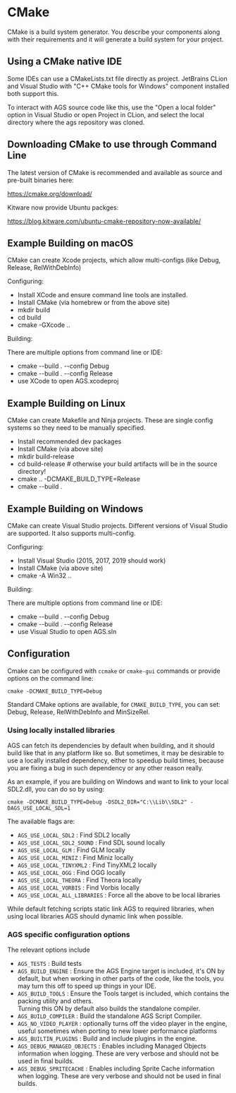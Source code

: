 # CMake

CMake is a build system generator. You describe your components along with their requirements and it will generate a build system for your project.


## Using a CMake native IDE

Some IDEs can use a CMakeLists.txt file directly as project. JetBrains CLion and Visual Studio with "C++ CMake tools for Windows" component installed both support this. 

To interact with AGS source code like this, use the "Open a local folder" option in Visual Studio or open Project in CLion, 
and select the local directory where the ags repository was cloned.


## Downloading CMake to use through Command Line

The latest version of CMake is recommended and available as source and pre-built binaries here:

https://cmake.org/download/

Kitware now provide Ubuntu packges:

https://blog.kitware.com/ubuntu-cmake-repository-now-available/


## Example Building on macOS

CMake can create Xcode projects, which allow multi-configs (like Debug, Release, RelWithDebInfo)

Configuring:

 - Install XCode and ensure command line tools are installed.
 - Install CMake (via homebrew or from the above site)
 - mkdir build
 - cd build
 - cmake -GXcode ..

Building:

There are multiple options from command line or IDE:

   - cmake --build . --config Debug
   - cmake --build . --config Release
   - use XCode to open AGS.xcodeproj


## Example Building on Linux

CMake can create Makefile and Ninja projects. These are single config systems so they need to be manually specified.

 - Install recommended dev packages
 - Install CMake (via above site)
 - mkdir build-release
 - cd build-release  # otherwise your build artifacts will be in the source directory!
 - cmake .. -DCMAKE_BUILD_TYPE=Release
 - cmake --build .


## Example Building on Windows

CMake can create Visual Studio projects. Different versions of Visual Studio are supported. It also supports multi-config.

Configuring:

 - Install Visual Studio (2015, 2017, 2019 should work)
 - Install CMake (via above site)
 - cmake -A Win32 ..

Building:

There are multiple options from command line or IDE:

 - cmake --build . --config Debug
 - cmake --build . --config Release
 - use Visual Studio to open AGS.sln


## Configuration

Cmake can be configured with `ccmake` or `cmake-gui` commands or provide options on the command line:

    cmake -DCMAKE_BUILD_TYPE=Debug

Standard CMake options are available, for `CMAKE_BUILD_TYPE`, you can set: Debug, Release, RelWithDebInfo and MinSizeRel.


### Using locally installed libraries

AGS can fetch its dependencies by default when building, and it should build like that in any platform like so. 
But sometimes, it may be desirable to use a locally installed dependency, either to speedup build times, because you 
are fixing a bug in such dependency or any other reason really.

As an example, if you are building on Windows and want to link to your local SDL2.dll, you can do so by using:

    cmake -DCMAKE_BUILD_TYPE=Debug -DSDL2_DIR="C:\\Lib\\SDL2" -DAGS_USE_LOCAL_SDL=1

The available flags are:

- `AGS_USE_LOCAL_SDL2` : Find SDL2 locally
- `AGS_USE_LOCAL_SDL2_SOUND` : Find SDL sound locally
- `AGS_USE_LOCAL_GLM` : Find GLM locally
- `AGS_USE_LOCAL_MINIZ` : Find Miniz locally
- `AGS_USE_LOCAL_TINYXML2` : Find TinyXML2 locally
- `AGS_USE_LOCAL_OGG` : Find OGG locally
- `AGS_USE_LOCAL_THEORA` : Find Theora locally
- `AGS_USE_LOCAL_VORBIS` : Find Vorbis locally
- `AGS_USE_LOCAL_ALL_LIBRARIES` : Force all the above to be local libraries

While default fetching scripts static link AGS to required libraries, when using local libraries AGS should dynamic link
when possible.


### AGS specific configuration options

The relevant options include

- `AGS_TESTS` : Build tests
- `AGS_BUILD_ENGINE` : Ensure the AGS Engine target is included, it's ON by default, but when working in other parts of 
  the code, like the tools, you may turn this off to speed up things in your IDE.
- `AGS_BUILD_TOOLS` : Ensure the Tools target is included, which contains the packing utility and others.  
  Turning this ON by default also builds the standalone compiler.
- `AGS_BUILD_COMPILER` : Build the standalone AGS Script Compiler.
- `AGS_NO_VIDEO_PLAYER` : optionally turns off the video player in the engine, useful sometimes when porting to new 
  lower performance platforms
- `AGS_BUILTIN_PLUGINS` : Build and include plugins in the engine.
- `AGS_DEBUG_MANAGED_OBJECTS` : Enables including Managed Objects information when logging. 
  These are very verbose and should not be used in final builds.
- `AGS_DEBUG_SPRITECACHE` : Enables including Sprite Cache  information when logging. 
  These are very verbose and should not be used in final builds.
